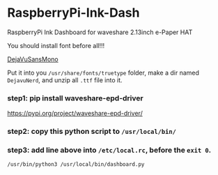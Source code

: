 # RaspberryPi-Ink-Dash
RaspberryPi Ink Dashboard for waveshare 2.13inch e-Paper HAT

You should install font before all!!!

[DejaVuSansMono](https://github.com/ryanoasis/nerd-fonts/releases/download/v2.3.3/DejaVuSansMono.zip)

Put it into you `/usr/share/fonts/truetype` folder, make a dir named `DejavuNerd`, and unzip all `.ttf` file into it.

### step1: pip install waveshare-epd-driver

https://pypi.org/project/waveshare-epd-driver/

### step2: copy this python script to `/usr/local/bin/`

### step3: add line above into `/etc/local.rc`, before the `exit 0`.

```
/usr/bin/python3 /usr/local/bin/dashboard.py
```
